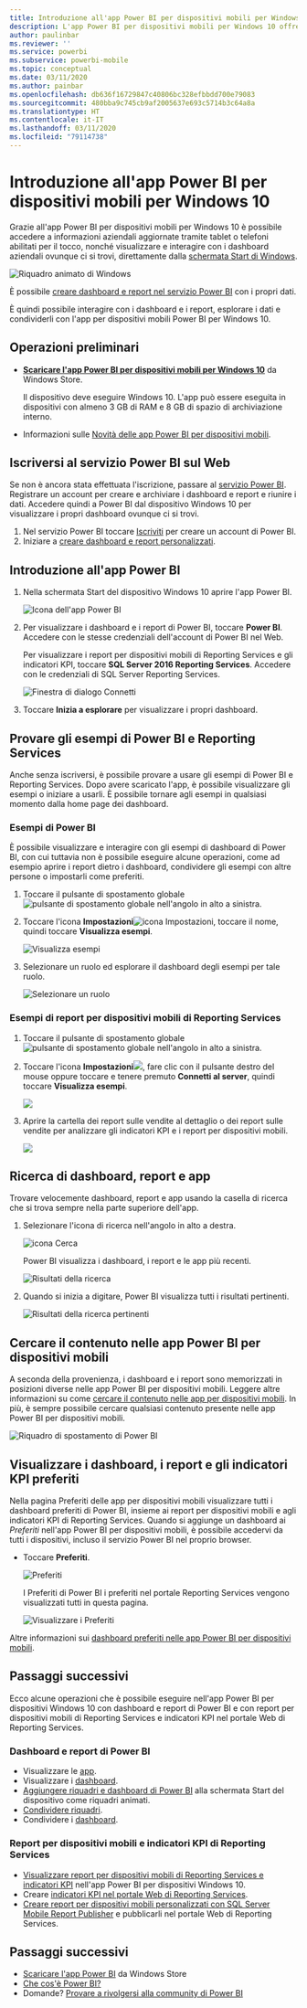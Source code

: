 ```yaml
---
title: Introduzione all'app Power BI per dispositivi mobili per Windows 10
description: L'app Power BI per dispositivi mobili per Windows 10 offre un accesso mobile aggiornato e abilitato per il tocco a informazioni aziendali tramite tablet o telefono.
author: paulinbar
ms.reviewer: ''
ms.service: powerbi
ms.subservice: powerbi-mobile
ms.topic: conceptual
ms.date: 03/11/2020
ms.author: painbar
ms.openlocfilehash: db636f16729847c40806bc328efbbdd700e79083
ms.sourcegitcommit: 480bba9c745cb9af2005637e693c5714b3c64a8a
ms.translationtype: HT
ms.contentlocale: it-IT
ms.lasthandoff: 03/11/2020
ms.locfileid: "79114738"
---
```

# <a name="get-started-with-the-power-bi-mobile-app-for-windows-10"></a>Introduzione all'app Power BI per dispositivi mobili per Windows 10
Grazie all'app Power BI per dispositivi mobili per Windows 10 è possibile accedere a informazioni aziendali aggiornate tramite tablet o telefoni abilitati per il tocco, nonché visualizzare e interagire con i dashboard aziendali ovunque ci si trovi, direttamente dalla [schermata Start di Windows](mobile-pin-dashboard-start-screen-windows-10-phone-app.md).

![Riquadro animato di Windows](./media/mobile-windows-10-phone-app-get-started/pbi_win10_livetile.gif)

È possibile [creare dashboard e report nel servizio Power BI](../../service-get-started.md) con i propri dati. 

È quindi possibile interagire con i dashboard e i report, esplorare i dati e condividerli con l'app per dispositivi mobili Power BI per Windows 10.

## <a name="first-things-first"></a>Operazioni preliminari
* [**Scaricare l'app Power BI per dispositivi mobili per Windows 10**](https://go.microsoft.com/fwlink/?LinkID=526478) da Windows Store.
  
  Il dispositivo deve eseguire Windows 10. L'app può essere eseguita in dispositivi con almeno 3 GB di RAM e 8 GB di spazio di archiviazione interno.
   
* Informazioni sulle [Novità delle app Power BI per dispositivi mobili](mobile-whats-new-in-the-mobile-apps.md).

## <a name="sign-up-for-the-power-bi-service-on-the-web"></a>Iscriversi al servizio Power BI sul Web
Se non è ancora stata effettuata l'iscrizione, passare al [servizio Power BI](https://powerbi.com/). Registrare un account per creare e archiviare i dashboard e report e riunire i dati. Accedere quindi a Power BI dal dispositivo Windows 10 per visualizzare i propri dashboard ovunque ci si trovi.

1. Nel servizio Power BI toccare [Iscriviti](https://go.microsoft.com/fwlink/?LinkID=513879) per creare un account di Power BI.
2. Iniziare a [creare dashboard e report personalizzati](../../service-get-started.md).

## <a name="get-started-with-the-power-bi-app"></a>Introduzione all'app Power BI
1. Nella schermata Start del dispositivo Windows 10 aprire l'app Power BI.
   
   ![Icona dell'app Power BI](./media/mobile-windows-10-phone-app-get-started/pbi_win10ph_appiconsm.png)
2. Per visualizzare i dashboard e i report di Power BI, toccare **Power BI**. Accedere con le stesse credenziali dell'account di Power BI nel Web. 
   
   Per visualizzare i report per dispositivi mobili di Reporting Services e gli indicatori KPI, toccare **SQL Server 2016 Reporting Services**. Accedere con le credenziali di SQL Server Reporting Services.
   
   ![Finestra di dialogo Connetti](./media/mobile-windows-10-phone-app-get-started/power-bi-windows-10-connect.png)
3. Toccare **Inizia a esplorare**  per visualizzare i propri dashboard.

## <a name="try-the-power-bi-and-reporting-services-samples"></a>Provare gli esempi di Power BI e Reporting Services
Anche senza iscriversi, è possibile provare a usare gli esempi di Power BI e Reporting Services. Dopo avere scaricato l'app, è possibile visualizzare gli esempi o iniziare a usarli. È possibile tornare agli esempi in qualsiasi momento dalla home page dei dashboard.

### <a name="power-bi-samples"></a>Esempi di Power BI
È possibile visualizzare e interagire con gli esempi di dashboard di Power BI, con cui tuttavia non è possibile eseguire alcune operazioni, come ad esempio aprire i report dietro i dashboard, condividere gli esempi con altre persone o impostarli come preferiti.

1. Toccare il pulsante di spostamento globale ![pulsante di spostamento globale](././media/mobile-windows-10-phone-app-get-started/power-bi-windows-10-navigation-icon.png) nell'angolo in alto a sinistra.
2. Toccare l'icona **Impostazioni**![icona Impostazioni](./media/mobile-windows-10-phone-app-get-started/power-bi-win10-settings-icon.png), toccare il nome, quindi toccare **Visualizza esempi**.
   
   ![Visualizza esempi](./media/mobile-windows-10-phone-app-get-started/power-bi-win10-view-samples.png)
3. Selezionare un ruolo ed esplorare il dashboard degli esempi per tale ruolo.  
   
   ![Selezionare un ruolo](./media/mobile-windows-10-phone-app-get-started/power-bi-win10-samples.png)

### <a name="reporting-services-mobile-report-samples"></a>Esempi di report per dispositivi mobili di Reporting Services
1. Toccare il pulsante di spostamento globale ![pulsante di spostamento globale](././media/mobile-windows-10-phone-app-get-started/power-bi-windows-10-navigation-icon.png) nell'angolo in alto a sinistra.
2. Toccare l'icona **Impostazioni**![](./media/mobile-windows-10-phone-app-get-started/power-bi-win10-settings-icon.png), fare clic con il pulsante destro del mouse oppure toccare e tenere premuto **Connetti al server**, quindi toccare **Visualizza esempi**.
   
   ![](media/mobile-windows-10-phone-app-get-started/power-bi-win10-connect-ssrs-samples.png)
3. Aprire la cartella dei report sulle vendite al dettaglio o dei report sulle vendite per analizzare gli indicatori KPI e i report per dispositivi mobili.
   
   ![](media/mobile-windows-10-phone-app-get-started/power-bi-win10-ssrs-sample-kpis.png)

## <a name="search-for-dashboards-reports-and-apps"></a>Ricerca di dashboard, report e app
Trovare velocemente dashboard, report e app usando la casella di ricerca che si trova sempre nella parte superiore dell'app.

1. Selezionare l'icona di ricerca nell'angolo in alto a destra.
   
   ![icona Cerca](./media/mobile-windows-10-phone-app-get-started/pbi_win10ph_searchbarbrdr.png)
   
   Power BI visualizza i dashboard, i report e le app più recenti.
   
   ![Risultati della ricerca](./media/mobile-windows-10-phone-app-get-started/pbi_win10_searchrecent.png)
2. Quando si inizia a digitare, Power BI visualizza tutti i risultati pertinenti.
   
   ![Risultati della ricerca pertinenti](./media/mobile-windows-10-phone-app-get-started/pbi_win10_search_m.png)

## <a name="find-your-content-in-the-power-bi-mobile-apps"></a>Cercare il contenuto nelle app Power BI per dispositivi mobili
A seconda della provenienza, i dashboard e i report sono memorizzati in posizioni diverse nelle app Power BI per dispositivi mobili. Leggere altre informazioni su come [cercare il contenuto nelle app per dispositivi mobili](mobile-apps-quickstart-view-dashboard-report.md). In più, è sempre possibile cercare qualsiasi contenuto presente nelle app Power BI per dispositivi mobili. 

![Riquadro di spostamento di Power BI](./media/mobile-windows-10-phone-app-get-started/power-bi-win10-left-nav.png)

## <a name="view-your-favorite-dashboards-kpis-and-reports"></a>Visualizzare i dashboard, i report e gli indicatori KPI preferiti
Nella pagina Preferiti delle app per dispositivi mobili visualizzare tutti i dashboard preferiti di Power BI, insieme ai report per dispositivi mobili e agli indicatori KPI di Reporting Services. Quando si aggiunge un dashboard ai *Preferiti* nell'app Power BI per dispositivi mobili, è possibile accedervi da tutti i dispositivi, incluso il servizio Power BI nel proprio browser. 

* Toccare **Preferiti**.
  
   ![Preferiti](./media/mobile-windows-10-phone-app-get-started/power-bi-win10-favorite-menu.png)
  
   I Preferiti di Power BI i preferiti nel portale Reporting Services vengono visualizzati tutti in questa pagina.
  
   ![Visualizzare i Preferiti](./media/mobile-windows-10-phone-app-get-started/power-bi-win10-favorites.png)

Altre informazioni sui [dashboard preferiti nelle app Power BI per dispositivi mobili](mobile-apps-favorites.md).

## <a name="next-steps"></a>Passaggi successivi
Ecco alcune operazioni che è possibile eseguire nell'app Power BI per dispositivi Windows 10 con dashboard e report di Power BI e con report per dispositivi mobili di Reporting Services e indicatori KPI nel portale Web di Reporting Services.

### <a name="power-bi-dashboards-and-reports"></a>Dashboard e report di Power BI
* Visualizzare le [app](../../service-create-distribute-apps.md).
* Visualizzare i [dashboard](mobile-apps-view-dashboard.md).
* [Aggiungere riquadri e dashboard di Power BI](mobile-pin-dashboard-start-screen-windows-10-phone-app.md) alla schermata Start del dispositivo come riquadri animati.
* [Condividere riquadri](mobile-windows-10-phone-app-get-started.md).
* Condividere i [dashboard](mobile-share-dashboard-from-the-mobile-apps.md).

### <a name="reporting-services-mobile-reports-and-kpis"></a>Report per dispositivi mobili e indicatori KPI di Reporting Services
* [Visualizzare report per dispositivi mobili di Reporting Services e indicatori KPI](mobile-app-windows-10-ssrs-kpis-mobile-reports.md) nell'app Power BI per dispositivi Windows 10.
* Creare [indicatori KPI nel portale Web di Reporting Services](https://msdn.microsoft.com/library/mt683632.aspx).
* [Creare report per dispositivi mobili personalizzati con SQL Server Mobile Report Publisher](https://msdn.microsoft.com/library/mt652547.aspx) e pubblicarli nel portale Web di Reporting Services.

## <a name="next-steps"></a>Passaggi successivi
* [Scaricare l'app Power BI](https://go.microsoft.com/fwlink/?LinkID=526478) da Windows Store  
* [Che cos'è Power BI?](../../fundamentals/power-bi-overview.md)
* Domande? [Provare a rivolgersi alla community di Power BI](https://community.powerbi.com/)

